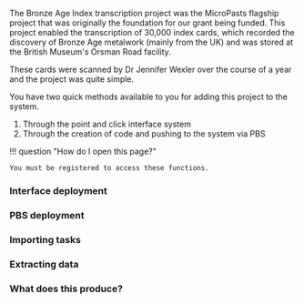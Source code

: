 The Bronze Age Index transcription project was the MicroPasts flagship project
that was originally the foundation for our grant being funded. This project enabled the
transcription of 30,000 index cards, which recorded the discovery of Bronze Age
metalwork (mainly from the UK) and was stored at the British Museum's Orsman Road facility.

These cards were scanned by Dr Jennifer Wexler over the course of a year and the
project was quite simple.

You have two quick methods available to you for adding this project to the system.

1. Through the point and click interface system
2. Through the creation of code and pushing to the system via PBS


!!! question "How do I open this page?"

    You must be registered to access these functions.

### Interface deployment

### PBS deployment

### Importing tasks

### Extracting data 

### What does this produce?
